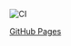 ![CI](https://github.com/selivados/AHJ-HW-10_Timeline/actions/workflows/web.yml/badge.svg)

[GitHub Pages](https://selivados.github.io/AHJ-HW-10_Timeline/)
